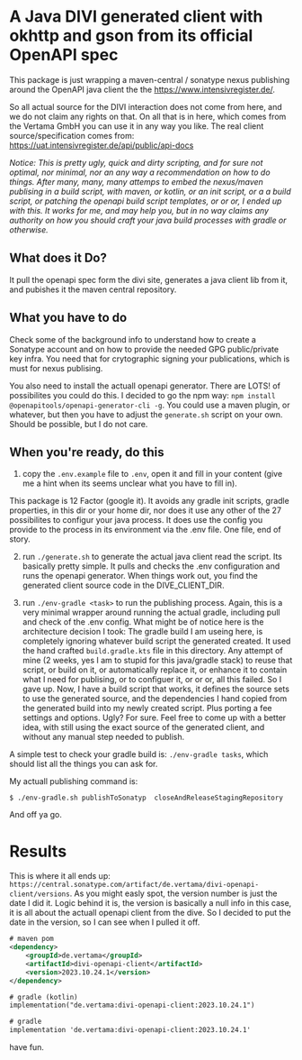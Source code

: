 # A Java DIVI generated client with okhttp and gson from its official OpenAPI spec

This package is just wrapping a maven-central / sonatype nexus publishing around the OpenAPI java client the the https://www.intensivregister.de/.

So all actual source for the DIVI interaction does not come from here, and we do not claim any rights on that. On all that is in here, which comes from the Vertama GmbH you can use it in any way you like. The real client source/specification comes from: https://uat.intensivregister.de/api/public/api-docs

_Notice: This is pretty ugly, quick and dirty scripting, and for sure not optimal, nor minimal, nor an any way a recommendation on how to do things. After many, many, many attemps to embed the nexus/maven publising in a build script, with maven, or kotlin, or an init script, or a a build script, or patching the openapi build script templates, or or or, I ended up with this. It works for me, and may help you, but in no way claims any authority on how you should craft your java build processes with gradle or otherwise._


## What does it Do?

It pull the openapi spec form the divi site, generates a java client lib from it, and pubishes it the maven central repository. 

## What you have to do

Check some of the background info to understand how to create a Sonatype account and on how to provide the needed GPG public/private key infra. You need that for crytographic signing your publications, which is must for nexus publising. 

You also need to install the actuall openapi generator. There are LOTS! of possibilites you could do this. I decided to go the npm way: `npm install @openapitools/openapi-generator-cli -g`. You could use a maven plugin, or whatever, but then you have to adjust the `generate.sh` script on your own. Should be possible, but I do not care. 

## When you're ready, do this

 1. copy the `.env.example` file to `.env`, open it and fill in your content (give me a hint when its seems unclear what you have to fill in).

This package is 12 Factor (google it). It avoids any gradle init scripts, gradle properties, in this dir or your home dir, nor does it use any other of the 27 possibilites to configur your java process. It does use the config you provide to the process in its environment via the .env file. One file, end of story.

 2. run `./generate.sh` to generate the actual java client
 read the script. Its basically pretty simple. It pulls and checks the .env configuration and runs the openapi generator. When things work out, you find the generated client source code in the DIVE_CLIENT_DIR.

 3. run `./env-gradle <task>` to run the publishing process.
 Again, this is a very minimal wrapper around running the actual gradle, including pull and check of the .env config. What might be of notice here is the architecture decision I took: The gradle build I am useing here, is completely ignoring whatever build script the generated created. It used the hand crafted `build.gradle.kts` file in this directory. Any attempt of mine (2 weeks, yes I am to stupid for this java/gradle stack) to reuse that script, or build on it, or automatically replace it, or enhance it to contain what I need for publising, or to configuer it, or or or, all this failed. So I gave up. Now, I have a build script that works, it defines the source sets to use the generated source, and the dependencies I hand copied from the generated build into my newly created script. Plus porting a fee settings and options. Ugly? For sure. Feel free to come up with a better idea, with still using the exact source of the generated client, and without any manual step needed to publish. 

A simple test to check your gradle build is: `./env-gradle tasks`, which should list all the things you can ask for. 

My actuall publishing command is: 
```
$ ./env-gradle.sh publishToSonatyp  closeAndReleaseStagingRepository
```

And off ya go. 

# Results

This is where it all ends up: `https://central.sonatype.com/artifact/de.vertama/divi-openapi-client/versions`. As you might easly spot, the version number is just the date I did it. Logic behind it is, the version is basically a null info in this case, it is all about the actuall openapi client from the dive. So I decided to put the date in the version, so I can see when I pulled it off. 

```XML
# maven pom
<dependency>
    <groupId>de.vertama</groupId>
    <artifactId>divi-openapi-client</artifactId>
    <version>2023.10.24.1</version>
</dependency>

# gradle (kotlin)
implementation("de.vertama:divi-openapi-client:2023.10.24.1")

# gradle
implementation 'de.vertama:divi-openapi-client:2023.10.24.1'
```

have fun.
